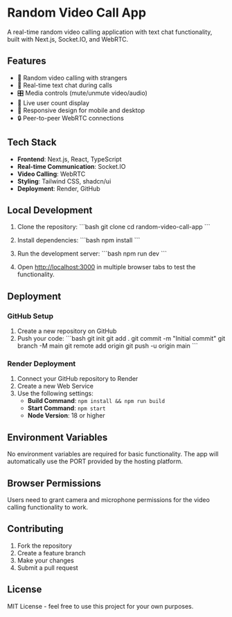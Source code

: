 # Random Video Call App

A real-time random video calling application with text chat functionality, built with Next.js, Socket.IO, and WebRTC.

## Features

- 🎥 Random video calling with strangers
- 💬 Real-time text chat during calls
- 🎛️ Media controls (mute/unmute video/audio)
- 👥 Live user count display
- 📱 Responsive design for mobile and desktop
- 🔒 Peer-to-peer WebRTC connections

## Tech Stack

- **Frontend**: Next.js, React, TypeScript
- **Real-time Communication**: Socket.IO
- **Video Calling**: WebRTC
- **Styling**: Tailwind CSS, shadcn/ui
- **Deployment**: Render, GitHub

## Local Development

1. Clone the repository:
\`\`\`bash
git clone <your-repo-url>
cd random-video-call-app
\`\`\`

2. Install dependencies:
\`\`\`bash
npm install
\`\`\`

3. Run the development server:
\`\`\`bash
npm run dev
\`\`\`

4. Open [http://localhost:3000](http://localhost:3000) in multiple browser tabs to test the functionality.

## Deployment

### GitHub Setup

1. Create a new repository on GitHub
2. Push your code:
\`\`\`bash
git init
git add .
git commit -m "Initial commit"
git branch -M main
git remote add origin <your-repo-url>
git push -u origin main
\`\`\`

### Render Deployment

1. Connect your GitHub repository to Render
2. Create a new Web Service
3. Use the following settings:
   - **Build Command**: `npm install && npm run build`
   - **Start Command**: `npm start`
   - **Node Version**: 18 or higher

## Environment Variables

No environment variables are required for basic functionality. The app will automatically use the PORT provided by the hosting platform.

## Browser Permissions

Users need to grant camera and microphone permissions for the video calling functionality to work.

## Contributing

1. Fork the repository
2. Create a feature branch
3. Make your changes
4. Submit a pull request

## License

MIT License - feel free to use this project for your own purposes.
